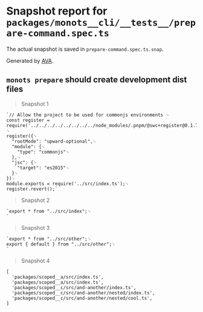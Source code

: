 # Snapshot report for `packages/monots__cli/__tests__/prepare-command.spec.ts`

The actual snapshot is saved in `prepare-command.spec.ts.snap`.

Generated by [AVA](https://avajs.dev).

## `monots prepare` should create development dist files

> Snapshot 1

    `// Allow the project to be used for commonjs environments ␊
    const register = require('../../../../../../../../node_modules/.pnpm/@swc+register@0.1.7_@swc+core@1.2.85/node_modules/@swc/register/lib/index.js');␊
    ␊
    register({␊
      "rootMode": "upward-optional",␊
      "module": {␊
        "type": "commonjs"␊
      },␊
      "jsc": {␊
        "target": "es2015"␊
      }␊
    })␊
    module.exports = require('../src/index.ts');␊
    register.revert();`

> Snapshot 2

    `export * from "../src/index";␊
    `

> Snapshot 3

    `export * from "../src/other";␊
    export { default } from "../src/other";␊
    `

> Snapshot 4

    [
      'packages/scoped__a/src/index.ts',
      'packages/scoped__a/src/index.ts',
      'packages/scoped__c/src/and-another/index.ts',
      'packages/scoped__c/src/and-another/nested/index.ts',
      'packages/scoped__c/src/and-another/nested/cool.ts',
    ]

